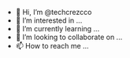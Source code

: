 - 👋 Hi, I’m @techcrezcco
- 👀 I’m interested in ...
- 🌱 I’m currently learning ...
- 💞️ I’m looking to collaborate on ...
- 📫 How to reach me ...

<!---
techcrezcco/techcrezcco is a ✨ special ✨ repository because its `README.md` (this file) appears on your GitHub profile.
You can click the Preview link to take a look at your changes.
--->
